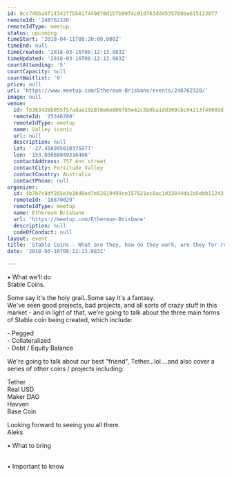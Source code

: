 ```yaml
---
id: 8cc74bba4f14342ffbb81f449870d1b7b09f4c01d763dd4535788be615123077
remoteId: '248762320'
remoteIdType: meetup
status: upcoming
timeStart: '2018-04-11T08:20:00.000Z'
timeEnd: null
timeCreated: '2018-03-16T08:12:13.083Z'
timeUpdated: '2018-03-16T08:12:13.083Z'
countAttending: '5'
countCapacity: null
countWaitlist: '0'
price: null
url: 'https://www.meetup.com/Ethereum-Brisbane/events/248762320/'
image: null
venue:
  id: f53b3428b055f57adaa192078e6e806f85e42c5b0ba1dd309cbc04213f49903d
  remoteId: '25346780'
  remoteIdType: meetup
  name: Valley iconic
  url: null
  description: null
  lat: '-27.456995010375977'
  lon: '153.03688049316406'
  contactAddress: 757 Ann street
  contactCity: Fortitude Valley
  contactCountry: Australia
  contactPhone: null
organizer:
  id: 4b7b7c8df265e3e16d0ed7e62819499ce157821ec8ac1d33844da2a5ebb11243
  remoteId: '18870029'
  remoteIdType: meetup
  name: Ethereum Brisbane
  url: 'https://meetup.com/Ethereum-Brisbane'
  description: null
  codeOfConduct: null
layout: event
title: 'Stable Coins - What are they, how do they work, are they for real?'
date: '2018-03-16T08:12:13.083Z'

---
```

<p>• What we'll do<br/>Stable Coins.</p> <p>Some say it's the holy grail..Some say it's a fantasy.<br/>We've seen good projects, bad projects, and all sorts of crazy stuff in this market - and in light of that, we're going to talk about the three main forms of Stable coin being created, which include:</p> <p>- Pegged<br/>- Collateralized<br/>- Debt / Equity Balance</p> <p>We're going to talk about our best "friend", Tether...lol....and also cover a series of other coins / projects including:</p> <p>Tether<br/>Real USD<br/>Maker DAO<br/>Havven<br/>Base Coin</p> <p>Looking forward to seeing you all there.<br/>Aleks</p> <p>• What to bring</p> <p><br/>• Important to know</p>
